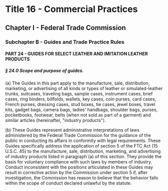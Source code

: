 
# Title 16 - Commercial Practices
## Chapter I - Federal Trade Commission
### Subchapter B - Guides and Trade Practice Rules
#### PART 24 - GUIDES FOR SELECT LEATHER AND IMITATION LEATHER PRODUCTS
##### § 24.0 Scope and purpose of guides.

(a) The Guides in this part apply to the manufacture, sale, distribution, marketing, or advertising of all kinds or types of leather or simulated-leather trunks, suitcases, traveling bags, sample cases, instrument cases, brief cases, ring binders, billfolds, wallets, key cases, coin purses, card cases, French purses, dressing cases, stud boxes, tie cases, jewel boxes, travel kits, gadget bags, camera bags, ladies' handbags, shoulder bags, purses, pocketbooks, footwear, belts (when not sold as part of a garment) and similar articles (hereinafter, "industry products").

(b) These Guides represent administrative interpretations of laws administered by the Federal Trade Commission for the guidance of the public in conducting its affairs in conformity with legal requirements. These Guides specifically address the application of section 5 of the FTC Act (15 U.S.C. 45) to the manufacture, sale, distribution, marketing, and advertising of industry products listed in paragraph (a) of this section. They provide the basis for voluntary compliance with such laws by members of industry. Conduct inconsistent with the positions articulated in these Guides may result in corrective action by the Commission under section 5 if, after investigation, the Commission has reason to believe that the behavior falls within the scope of conduct declared unlawful by the statute.
